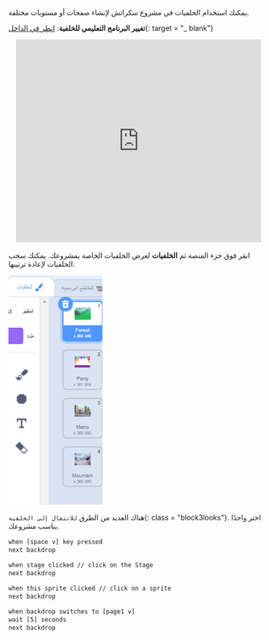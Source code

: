 يمكنك استخدام الخلفيات في مشروع سكراتش لإنشاء صفحات أو مستويات مختلفة.

**تغيير البرنامج التعليمي للخلفية**: [انظر في الداخل](https://scratch.mit.edu/projects/498966268/editor){: target = "_ blank"}
<div class="scratch-preview" style="margin-left: 15px;">
  <iframe allowtransparency="true" width="485" height="402" src="https://scratch.mit.edu/projects/embed/498966268/?autostart=false" frameborder="0"></iframe>
</div>

انقر فوق جزء المنصة ثم **الخلفيات** لعرض الخلفيات الخاصة بمشروعك. يمكنك سحب الخلفيات لإعادة ترتيبها.

![الخلفيات بالترتيب.](images/backdrops-in-order.png)

هناك العديد من الطرق `للانتقال إلى الخلفية`{: class = "block3looks"}. اختر واحدًا يناسب مشروعك.

```blocks3
when [space v] key pressed
next backdrop
```

```blocks3
when stage clicked // click on the Stage
next backdrop
```

```blocks3
when this sprite clicked // click on a sprite
next backdrop
```

```blocks3
when backdrop switches to [page1 v]
wait [5] seconds
next backdrop
```
